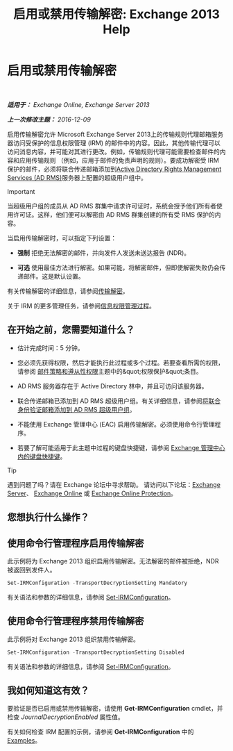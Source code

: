 ﻿---
title: '启用或禁用传输解密: Exchange 2013 Help'
TOCTitle: 启用或禁用传输解密
ms:assetid: 4663f54e-dd0a-4a42-983e-8765e2adc412
ms:mtpsurl: https://technet.microsoft.com/zh-cn/library/Dd638126(v=EXCHG.150)
ms:contentKeyID: 50490406
ms.date: 05/21/2018
mtps_version: v=EXCHG.150
ms.translationtype: MT
---

# 启用或禁用传输解密

 

_**适用于：** Exchange Online, Exchange Server 2013_

_**上一次修改主题：** 2016-12-09_

启用传输解密允许 Microsoft Exchange Server 2013上的传输规则代理邮箱服务器访问受保护的信息权限管理 (IRM) 的邮件中的内容。因此，其他传输代理可以访问消息内容，并可能对其进行更改。例如，传输规则代理可能需要检查邮件的内容和应用传输规则 （例如，应用于邮件的免责声明的规则）。要成功解密受 IRM 保护的邮件，必须将联合传递邮箱添加到[Active Directory Rights Management Services (AD RMS)](https://technet.microsoft.com/en-us/library/hh831364.aspx)服务器上配置的超级用户组中。

> [!IMPORTANT]  
> 当超级用户组的成员从 AD RMS 群集中请求许可证时，系统会授予他们所有者使用许可证。这样，他们便可以解密由 AD RMS 群集创建的所有受 RMS 保护的内容。


当启用传输解密时，可以指定下列设置：

  - **强制** 拒绝无法解密的邮件，并向发件人发送未送达报告 (NDR)。

  - **可选** 使用最佳方法进行解密。如果可能，将解密邮件，但即使解密失败仍会传递邮件。这是默认设置。

有关传输解密的详细信息，请参阅[传输解密](transport-decryption-exchange-2013-help.md)。

关于 IRM 的更多管理任务，请参阅[信息权限管理过程](information-rights-management-procedures-exchange-2013-help.md)。

## 在开始之前，您需要知道什么？

  - 估计完成时间：5 分钟。

  - 您必须先获得权限，然后才能执行此过程或多个过程。若要查看所需的权限，请参阅 [邮件策略和遵从性权限](messaging-policy-and-compliance-permissions-exchange-2013-help.md)主题中的\&quot;权限保护\&quot;条目。

  - AD RMS 服务器存在于 Active Directory 林中，并且可访问该服务器。

  - 联合传递邮箱已添加到 AD RMS 超级用户组。有关详细信息，请参阅[将联合身份验证邮箱添加到 AD RMS 超级用户组](add-the-federation-mailbox-to-the-ad-rms-super-users-group-exchange-2013-help.md)。

  - 不能使用 Exchange 管理中心 (EAC) 启用传输解密。必须使用命令行管理程序。

  - 若要了解可能适用于此主题中过程的键盘快捷键，请参阅 [Exchange 管理中心内的键盘快捷键](keyboard-shortcuts-in-the-exchange-admin-center-exchange-online-protection-help.md)。

> [!TIP]  
> 遇到问题了吗？请在 Exchange 论坛中寻求帮助。 请访问以下论坛：<a href="https://go.microsoft.com/fwlink/p/?linkid=60612">Exchange Server</a>、 <a href="https://go.microsoft.com/fwlink/p/?linkid=267542">Exchange Online</a> 或 <a href="https://go.microsoft.com/fwlink/p/?linkid=285351">Exchange Online Protection</a>。


## 您想执行什么操作？

## 使用命令行管理程序启用传输解密

此示例将为 Exchange 2013 组织启用传输解密。无法解密的邮件被拒绝，NDR 被返回到发件人。

```powershell
Set-IRMConfiguration -TransportDecryptionSetting Mandatory
```

有关语法和参数的详细信息，请参阅 [Set-IRMConfiguration](https://technet.microsoft.com/zh-cn/library/dd979792\(v=exchg.150\))。

## 使用命令行管理程序禁用传输解密

此示例将对 Exchange 2013 组织禁用传输解密。

```powershell
Set-IRMConfiguration -TransportDecryptionSetting Disabled
```

有关语法和参数的详细信息，请参阅 [Set-IRMConfiguration](https://technet.microsoft.com/zh-cn/library/dd979792\(v=exchg.150\))。

## 我如何知道这有效？

要验证是否已启用或禁用传输解密，请使用 **Get-IRMConfiguration** cmdlet，并检查 *JournalDecryptionEnabled* 属性值。

有关如何检查 IRM 配置的示例，请参阅 **Get-IRMConfiguration** 中的[Examples](https://technet.microsoft.com/zh-cn/e1821219-fe18-4642-a9c2-58eb0aadd61a\(exchg.150\)#examples)。

